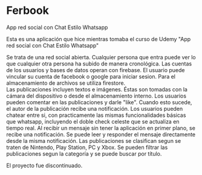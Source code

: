 # Ferbook
App red social con Chat Estilo Whatsapp

Esta es una aplicación que hice mientras tomaba el curso de Udemy "App red social con Chat Estilo Whatsapp"

Se trata de una red social abierta. Cualquier persona que entra puede ver lo que cualquier otra persona ha subido de manera cronológica.
Las cuentas de los usuarios y bases de datos operan con firebase. 
El usuario puede vincular su cuenta de facebook o google para iniciar sesion. 
Para el almacenamiento de archivos se utiliza firestore.  
Las publicaciones incluyen textos e imágenes. Éstas son tomadas con la cámara del dispositivo o desde el almacenamiento interno.
Los usuarios pueden comentar en las publicaciones y darle "like". Cuando esto sucede, el autor de la publicación recibe una notificación.
Los usuarios pueden chatear entre si, con practicamente las mismas funcionalidades básicas que whatsapp, 
incluyendo el doble check celeste que se actualiza en tiempo real.
Al recibir un mensaje sin tener la aplicación en primer plano, se recibe una notificación. Se puede
leer y responder el mensaje directamente desde la misma notificación.
Las publicaciones se clasifican segun se traten de Nintendo, Play Station, PC y Xbox.
Se pueden filtrar las publicaciones segun la categoría y se puede buscar por título.

El proyecto fue discontinuado.
